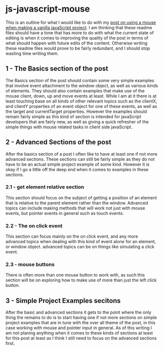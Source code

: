 # js-javascript-mouse

This is an outline for what I would like to do with my [post on using a mouse when making a vanilla javaScript project](https://dustinpfister.github.io/2020/06/25/js-javascript-mouse/). I am thinking that these readme files should have a tone that has more to do with what the current state of editing is when it comes to improving the quality of the post in terms of what should happen with future edits of the content. Otherwise writing these readme files would prove to be fairly redundant, and I should stop wasting time writing them.

## 1 - The Basics section of the post

The Basics section of the post should contain some very simple examples that involve event attachment to the window object, as well as various kinds of elements. They should also contain examples that make use of the mouse client, down, up and move events at least. While I am at it there is at least touching base on all kinds of other relevant topics such as the clientX, and clientY properties of an event object for one of these events, as well as the target and currentTarget properties. However the examples should remain fairly simple as this kind of section is intended for javaScript developers that are fairly new, as well as giving a quick refresher of the simple things with mouse related tasks in client side javaScript.

## 2 - Advanced Sections of the post

After the basics section of a post I often like to have at least one if not more advanced sections. These sections can still be fairly simple as they do not have to be an actual simple project example of some kind. However it is okay if I go a little off the deep end when it comes to examples in these sections.

### 2.1 - get element relative section

This section should focus on the subject of getting a position of an element that is relative to the parent element rather than the window. Advanced topics can include making methods that will work not just with mouse events, but pointer events in general such as touch events.

### 2.2 - The on click event

This section can focus mainly on the on click event, and any more advanced topics when dealing with this kind of event alone for an element, or window object. advanced topics can be on things like simulating a click event.

### 2.3 - mouse buttons

There is often more than one mouse button to work with, as such this section will be on exploring how to make use of more than just the left click button.

## 3 - Simple Project Examples secitons

After the basic and advanced sections it gets to the point where the only thing the remains to do is to start having one if not more sections on simple project examples that are in tune with the over all theme of the post, in this case working with mouse and pointer input in general. As of this writing I am not planing anything when it comes to these kinds of sections at least for this post at least as I think I still need to focus on the advanced sections first.

